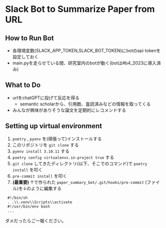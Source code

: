 # Slack Bot to Summarize Paper from URL

## How to Run Bot
* 各環境変数(SLACK_APP_TOKEN,SLACK_BOT_TOKEN)にbotのapi tokenを設定しておく
* main.pyを走らせている間、研究室内のbotが動く(botは#b4_2023に導入済み)

## What to Do
* urlをchatGPTに投げて反応を得る
  * semantic scholarから、引用数、査読済みなどの情報を取ってくる 
* みんなが興味がありそうな論文を定期的にレコメンドする

## Setting up virtual environment
1. `poetry` , `pyenv` を(頑張って)インストールする
2. このリポジトリを `git clone` する
4. `pyenv install 3.10.11` する
4. `poetry config virtualenvs.in-project true` する
3. `git clone` してきたディレクトリ(以下、そこでのコマンド)で `poetry install` を叩く
5. `pre-commit install` を叩く
6. **(最重要)** ↑で作られた `paper_summary_bot/.git/hooks/pre-commit` (ファイル)を↓のように編集する

```shell
 #!/bin/sh
 . .\\.venv\\Scripts\\activate
 #!/usr/bin/env bash
 ...
```

ダメだったらご一報ください。